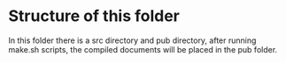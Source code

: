 # Structure of this folder
In this folder there is a src directory and pub directory, after running make.sh scripts, the compiled documents will be placed in the pub folder. 
